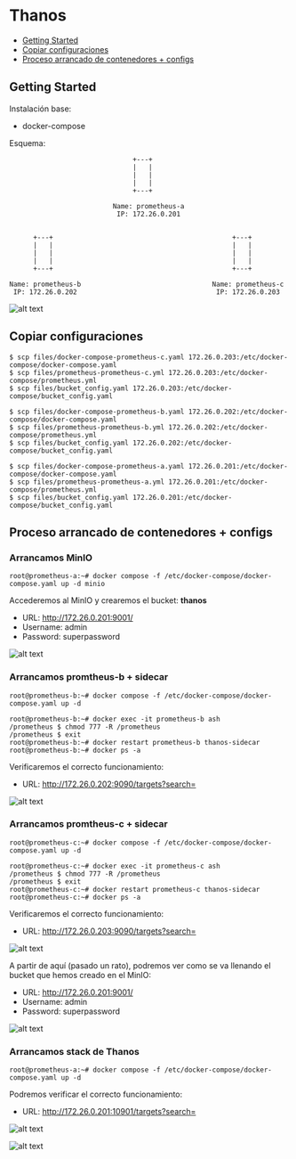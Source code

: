 # Thanos

* [Getting Started](#id1)
* [Copiar configuraciones](#id10)
* [Proceso arrancado de contenedores + configs](#id20)

## Getting Started <div id='id1' />

Instalación base:

* docker-compose

Esquema:

```
                               +---+
                               |   |
                               |   |
                               |   |
                               +---+
                                
                          Name: prometheus-a
                           IP: 172.26.0.201


      +---+                                             +---+
      |   |                                             |   |
      |   |                                             |   |
      |   |                                             |   |
      +---+                                             +---+ 

Name: prometheus-b                                 Name: prometheus-c
 IP: 172.26.0.202                                   IP: 172.26.0.203
```

![alt text](images/esquema_vm.png)

## Copiar configuraciones <div id='id10' />

```
$ scp files/docker-compose-prometheus-c.yaml 172.26.0.203:/etc/docker-compose/docker-compose.yaml
$ scp files/prometheus-prometheus-c.yml 172.26.0.203:/etc/docker-compose/prometheus.yml
$ scp files/bucket_config.yaml 172.26.0.203:/etc/docker-compose/bucket_config.yaml
```

```
$ scp files/docker-compose-prometheus-b.yaml 172.26.0.202:/etc/docker-compose/docker-compose.yaml
$ scp files/prometheus-prometheus-b.yml 172.26.0.202:/etc/docker-compose/prometheus.yml
$ scp files/bucket_config.yaml 172.26.0.202:/etc/docker-compose/bucket_config.yaml
```

```
$ scp files/docker-compose-prometheus-a.yaml 172.26.0.201:/etc/docker-compose/docker-compose.yaml
$ scp files/prometheus-prometheus-a.yml 172.26.0.201:/etc/docker-compose/prometheus.yml
$ scp files/bucket_config.yaml 172.26.0.201:/etc/docker-compose/bucket_config.yaml
```

## Proceso arrancado de contenedores + configs <div id='id20' />

### Arrancamos MinIO

```
root@prometheus-a:~# docker compose -f /etc/docker-compose/docker-compose.yaml up -d minio
```

Accederemos al MinIO y crearemos el bucket: **thanos**
* URL: http://172.26.0.201:9001/
* Username: admin
* Password: superpassword

![alt text](images/MinIO-create-bucket.png)

### Arrancamos promtheus-b + sidecar

```
root@prometheus-b:~# docker compose -f /etc/docker-compose/docker-compose.yaml up -d
```

```
root@prometheus-b:~# docker exec -it prometheus-b ash
/prometheus $ chmod 777 -R /prometheus
/prometheus $ exit
root@prometheus-b:~# docker restart prometheus-b thanos-sidecar
root@prometheus-b:~# docker ps -a
```

Verificaremos el correcto funcionamiento:
* URL: http://172.26.0.202:9090/targets?search=

![alt text](images/prometheus-b.png)

### Arrancamos promtheus-c + sidecar

```
root@prometheus-c:~# docker compose -f /etc/docker-compose/docker-compose.yaml up -d
```

```
root@prometheus-c:~# docker exec -it prometheus-c ash
/prometheus $ chmod 777 -R /prometheus
/prometheus $ exit
root@prometheus-c:~# docker restart prometheus-c thanos-sidecar
root@prometheus-c:~# docker ps -a
```

Verificaremos el correcto funcionamiento:
* URL: http://172.26.0.203:9090/targets?search=

![alt text](images/prometheus-c.png)

A partir de aquí (pasado un rato), podremos ver como se va llenando el bucket que hemos creado en el MinIO:

* URL: http://172.26.0.201:9001/
* Username: admin
* Password: superpassword

![alt text](images/MinIO-with-data.png)


### Arrancamos stack de Thanos

```
root@prometheus-a:~# docker compose -f /etc/docker-compose/docker-compose.yaml up -d
```

Podremos verificar el correcto funcionamiento:

* URL: http://172.26.0.201:10901/targets?search=

![alt text](images/Thanos-targets.png)

![alt text](images/Thanos-query.png)